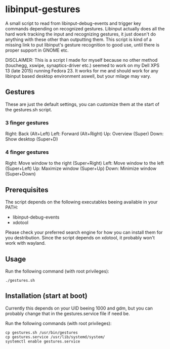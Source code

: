 # libinput-gestures
A small script to read from libinput-debug-events and trigger key commands depending on recognized gestures. Libinput actually does all the hard work tracking the input and recognizing gestures, it just doesn't do anything with these other than outputting them. This script is kind of a missing link to put libinput's gesture recognition to good use, until there is proper support in GNOME etc.

DISCLAIMER: This is a script I made for myself because no other method (touchegg, xswipe, synaptics-driver etc.) seemed to work on my Dell XPS 13 (late 2015) running Fedora 23. It works for me and should work for any libinput based desktop environment aswell, but your milage may vary.

## Gestures
These are just the default settings, you can customize them at the start of the gestures.sh script.

### 3 finger gestures
Right: Back (Alt+Left)
Left: Forward (Alt+Right)
Up: Overview (Super)
Down: Show desktop (Super+D)

### 4 finger gestures
Right: Move window to the right (Super+Right)
Left: Move window to the left (Super+Left)
Up: Maximize window (Super+Up)
Down: Minimize window (Super+Down)

## Prerequisites
The script depends on the following executables beeing available in your PATH:
- libinput-debug-events
- xdotool

Please check your preferred search engine for how you can install them for you destribution. Since the script depends on xdotool, it probably won't work with wayland.

## Usage
Run the following command (with root privileges):
```
./gestures.sh
```

## Installation (start at boot)
Currently this depends on your UID beeing 1000 and gdm, but you can probably change that in the gestures.service file if need be.

Run the following commands (with root privileges):
```
cp gestures.sh /usr/bin/gestures
cp gestures.service /usr/lib/systemd/system/
systemctl enable gestures.service
```

